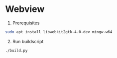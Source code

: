 # Webview

1. Prerequisites
```sh
sudo apt install libwebkit2gtk-4.0-dev mingw-w64
```
2. Run buildscript
```
./build.py
```
